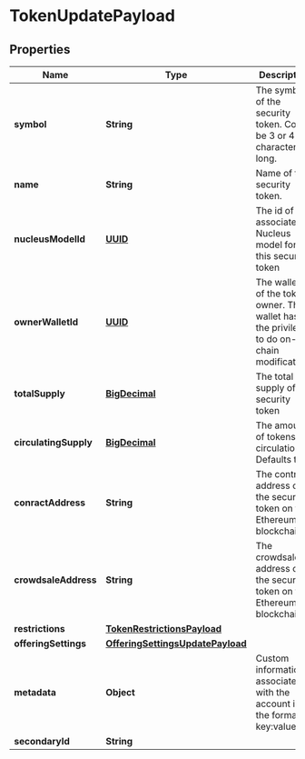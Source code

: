
# TokenUpdatePayload

## Properties
Name | Type | Description | Notes
------------ | ------------- | ------------- | -------------
**symbol** | **String** | The symbol of the security token. Could be 3 or 4 characters long. |  [optional]
**name** | **String** | Name of the security token. |  [optional]
**nucleusModelId** | [**UUID**](UUID.md) | The id of the associated Nucleus model for this security token |  [optional]
**ownerWalletId** | [**UUID**](UUID.md) | The wallet id of the token owner. This wallet has the privileges to do on-chain modifications |  [optional]
**totalSupply** | [**BigDecimal**](BigDecimal.md) | The total supply of the security token |  [optional]
**circulatingSupply** | [**BigDecimal**](BigDecimal.md) | The amount of tokens in circulation. Defaults to 0 |  [optional]
**conractAddress** | **String** | The contract address of the security token on the Ethereum blockchain |  [optional]
**crowdsaleAddress** | **String** | The crowdsale address of the security token on the Ethereum blockchain |  [optional]
**restrictions** | [**TokenRestrictionsPayload**](TokenRestrictionsPayload.md) |  |  [optional]
**offeringSettings** | [**OfferingSettingsUpdatePayload**](OfferingSettingsUpdatePayload.md) |  |  [optional]
**metadata** | **Object** | Custom information associated with the account in the format key:value |  [optional]
**secondaryId** | **String** |  |  [optional]



